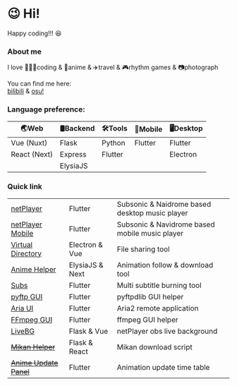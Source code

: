 # 😉 Hi!

Happy coding!!! 😆

### About me

I love 👨🏻‍💻coding & 🍿anime & ✈️travel & 🎮rhythm games & 📷photograph

You can find me here:  
[bilibili](https://space.bilibili.com/5129395) &
[osu!](https://osu.ppy.sh/users/11444852)

### Language preference:

🌏Web | 🛢Backend | 🛠️Tools | 📱Mobile| 🖥️Desktop
-|-|-|-|-
Vue (Nuxt)|Flask|Python|Flutter|Flutter
React (Next)|Express|Flutter||Electron
||ElysiaJS|

### Quick link

<table>
    <tr>
        <td><a href="https://github.com/Zhoucheng133/netPlayer-Next">netPlayer</a></td>
        <td>Flutter</td>
        <td>Subsonic & Naidrome based desktop music player</td>
    </tr>
    <tr>
        <td><a href="https://github.com/Zhoucheng133/netPlayer-Mobile">netPlayer Mobile</a></td>
        <td>Flutter</td>
        <td>Subsonic & Navidrome based mobile music player</td>
    </tr>
    <tr>
        <td><a href="https://github.com/Zhoucheng133/virtual-directory">Virtual Directory</a></td>
        <td>Electron & Vue</td>
        <td>File sharing tool</td>
    </tr>
    <tr>
        <td><a href="https://github.com/Zhoucheng133/Anime-Helper">Anime Helper</a></td>
        <td>ElysiaJS & Next</td>
        <td>Animation follow & download tool</td>
    </tr>
    <tr>
        <td><a href="https://github.com/Zhoucheng133/Subs">Subs</a></td>
        <td>Flutter</td>
        <td>Multi subtitle burning tool</td>
    </tr>
    <tr>
        <td><a href="https://github.com/Zhoucheng133/pyftp-GUI">pyftp GUI</a></td>
        <td>Flutter</td>
        <td>pyftpdlib GUI helper</td>
    </tr>
    <tr>
        <td><a href="https://github.com/Zhoucheng133/AriaUI">Aria UI</a></td>
        <td>Flutter</td>
        <td>Aria2 remote application</td>
    </tr>
    <tr>
        <td><a href="https://github.com/Zhoucheng133/FFmpegGUI">FFmpeg GUI</a></td>
        <td>Flutter</td>
        <td>ffmpeg GUI helper</td>
    </tr>
    <tr>
        <td><a href="https://github.com/Zhoucheng133/Live-BG">LiveBG</a></td>
        <td>Flask & Vue</td>
        <td>netPlayer obs live background</td>
    </tr>
    <tr>
        <td><a href="https://github.com/Zhoucheng133/Mikan-Helper"><del>Mikan Helper</del></a></td>
        <td>Flask & React</td>
        <td>Mikan download script</td>
    </tr>
    <tr>
        <td><a href="https://github.com/Zhoucheng133/Mikan-Helper"><del>Anime Update Panel</del></a></td>
        <td>Flutter</td>
        <td>Animation update time table</td>
    </tr>
</table>
